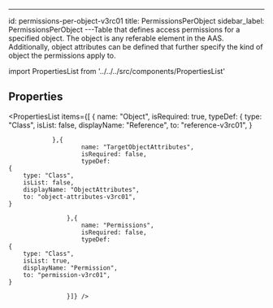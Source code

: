 --- 
id: permissions-per-object-v3rc01 
title: PermissionsPerObject 
sidebar_label: PermissionsPerObject 
---Table that defines access permissions for a specified object. The object is any
referable element in the AAS. Additionally, object attributes can be defined that
further specify the kind of object the permissions apply to.

import PropertiesList from '../../../src/components/PropertiesList' 

## Properties 

<PropertiesList items={[ 
{
                    name: "Object",
                    isRequired: true,
                    typeDef: 
    {
        type: "Class",
        isList: false,
        displayName: "Reference",
        to: "reference-v3rc01",
    }
    
                },{
                        name: "TargetObjectAttributes",
                        isRequired: false,
                        typeDef: 
    {
        type: "Class",
        isList: false,
        displayName: "ObjectAttributes",
        to: "object-attributes-v3rc01",
    }
    
                    },{
                        name: "Permissions",
                        isRequired: false,
                        typeDef: 
    {
        type: "Class",
        isList: true,
        displayName: "Permission",
        to: "permission-v3rc01",
    }
    
                    }]} /> 
 
